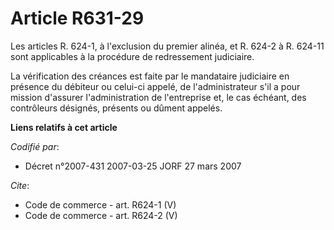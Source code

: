 # Article R631-29

Les articles R. 624-1, à l'exclusion du premier alinéa, et R. 624-2 à R. 624-11 sont applicables à la procédure de
redressement judiciaire. 

La vérification des créances est faite par le mandataire judiciaire en présence du débiteur ou celui-ci appelé, de
l'administrateur s'il a pour mission d'assurer l'administration de l'entreprise et, le cas échéant, des contrôleurs désignés,
présents ou dûment appelés.

**Liens relatifs à cet article**

_Codifié par_:

  - Décret n°2007-431 2007-03-25 JORF 27 mars 2007

_Cite_:

  - Code de commerce - art. R624-1 (V)
  - Code de commerce - art. R624-2 (V)
